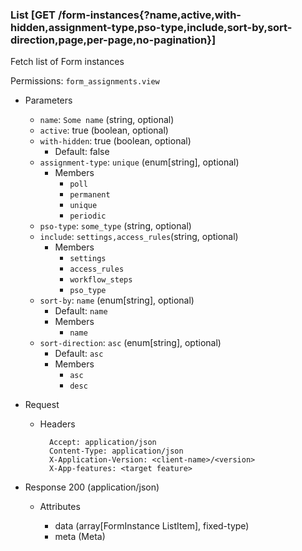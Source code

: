 ### List [GET /form-instances{?name,active,with-hidden,assignment-type,pso-type,include,sort-by,sort-direction,page,per-page,no-pagination}]

Fetch list of Form instances

Permissions: `form_assignments.view`

+ Parameters
    + `name`: `Some name` (string, optional)
    + `active`: true (boolean, optional)
    + `with-hidden`: true (boolean, optional)
        + Default: false 
    + `assignment-type`: `unique` (enum[string], optional)
        + Members
            + `poll`
            + `permanent`
            + `unique`
            + `periodic`
    + `pso-type`: `some_type` (string, optional)
    + `include`: `settings,access_rules`(string, optional)
        + Members
            + `settings`
            + `access_rules`
            + `workflow_steps`
            + `pso_type`
    + `sort-by`: `name` (enum[string], optional)
        + Default: `name`
        + Members
            + `name`
    + `sort-direction`: `asc` (enum[string], optional)
        + Default: `asc`
        + Members
            + `asc`
            + `desc`
    <!-- include(../pagination_parameters.md) -->
        
+ Request
    + Headers

            Accept: application/json
            Content-Type: application/json
            X-Application-Version: <client-name>/<version>
            X-App-features: <target feature>

+ Response 200 (application/json)

    + Attributes

        + data (array[FormInstance ListItem], fixed-type)
        + meta (Meta)

<!-- include(../error_responses.md) -->
